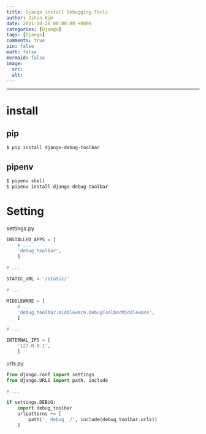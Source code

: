 ```yaml
---
title: Django install Debugging Tools
author: Jihun Kim
date: 2021-10-26 00:00:00 +0000
categories: [Django]
tags: [Django]
comments: true
pin: false
math: false
mermaid: false
image:
  src:
  alt:
---
```

---

# install

## pip

```bash
$ pip install django-debug-toolbar
```

## pipenv

```bash
$ pipenv shell
$ pipenv install django-debug-toolbar
```

# Setting

settings.py

```python
INSTALLED_APPS = [
	# ...
	'debug_toolbar',
	]

# ...

STATIC_URL = '/static/'

# ...

MIDDLEWARE = [
	# ...
	'debug_toolbar.middleware.DebugToolbarMiddleware',
	]

# ...

INTERNAL_IPS = [
	'127.0.0.1',
	]
```

urls.py

```python
from django.conf import settings
from django.URLS import path, include

# ...

if settings.DEBUG:
	import debug_toolbar
	urlpatterns += [
		path('__debug__/', include(debug_toolbar.urls))
	]
```